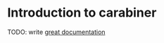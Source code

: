 # Introduction to carabiner

TODO: write [great documentation](http://jacobian.org/writing/what-to-write/)
